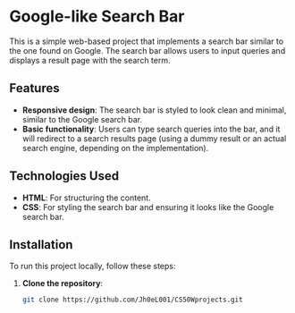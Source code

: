 # **Google-like Search Bar**

This is a simple web-based project that implements a search bar similar to the one found on Google. The search bar allows users to input queries and displays a result page with the search term.

## **Features**

- **Responsive design**: The search bar is styled to look clean and minimal, similar to the Google search bar.
- **Basic functionality**: Users can type search queries into the bar, and it will redirect to a search results page (using a dummy result or an actual search engine, depending on the implementation).



## **Technologies Used**

- **HTML**: For structuring the content.
- **CSS**: For styling the search bar and ensuring it looks like the Google search bar.

## **Installation**

To run this project locally, follow these steps:

1. **Clone the repository**:
   ```bash
   git clone https://github.com/Jh0eL001/CS50Wprojects.git 
